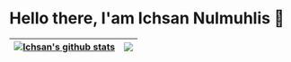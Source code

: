 # Hello there, I'am Ichsan Nulmuhlis 👋

| <a href="https://github.com/anuraghazra/github-readme-stats"><img align="center" src="https://github-readme-stats.vercel.app/api?username=ichsnn&show_icons=true&include_all_commits=true&theme=buefy&hide_border=true" alt="Ichsan's github stats" /></a> | <a href="https://github.com/anuraghazra/github-readme-stats"><img align="center" src="https://github-readme-stats.vercel.app/api/top-langs/?username=ichsnn&layout=compact&theme=buefy&hide_border=true" /></a> |
| ------------- | ------------- |
